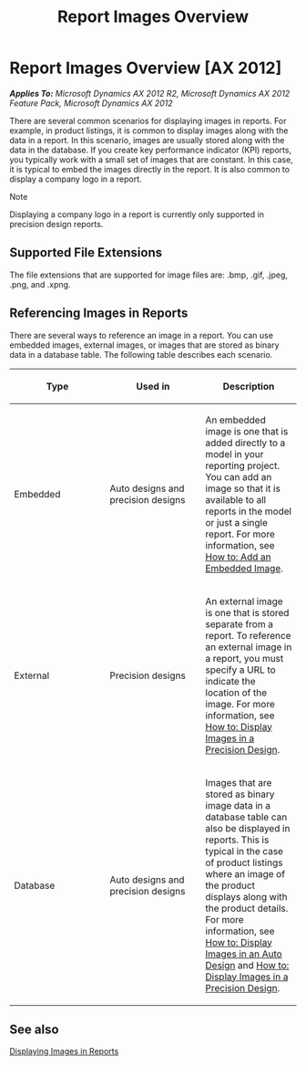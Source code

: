 ﻿---
title: Report Images Overview
TOCTitle: Report Images Overview
ms:assetid: e34f12e3-9dba-41bc-90e9-d8b81acb0300
ms:mtpsurl: https://technet.microsoft.com/en-us/library/Cc622140(v=AX.60)
ms:contentKeyID: 28119603
ms.date: 11/07/2012
mtps_version: v=AX.60
---

# Report Images Overview [AX 2012]


_**Applies To:** Microsoft Dynamics AX 2012 R2, Microsoft Dynamics AX 2012 Feature Pack, Microsoft Dynamics AX 2012_

There are several common scenarios for displaying images in reports. For example, in product listings, it is common to display images along with the data in a report. In this scenario, images are usually stored along with the data in the database. If you create key performance indicator (KPI) reports, you typically work with a small set of images that are constant. In this case, it is typical to embed the images directly in the report. It is also common to display a company logo in a report.


> [!NOTE]
> <P>Displaying a company logo in a report is currently only supported in precision design reports.</P>



## Supported File Extensions

The file extensions that are supported for image files are: .bmp, .gif, .jpeg, .png, and .xpng.

## Referencing Images in Reports

There are several ways to reference an image in a report. You can use embedded images, external images, or images that are stored as binary data in a database table. The following table describes each scenario.

<table>
<colgroup>
<col style="width: 33%" />
<col style="width: 33%" />
<col style="width: 33%" />
</colgroup>
<thead>
<tr class="header">
<th><p>Type</p></th>
<th><p>Used in</p></th>
<th><p>Description</p></th>
</tr>
</thead>
<tbody>
<tr class="odd">
<td><p>Embedded</p></td>
<td><p>Auto designs and precision designs</p></td>
<td><p>An embedded image is one that is added directly to a model in your reporting project. You can add an image so that it is available to all reports in the model or just a single report. For more information, see <a href="how-to-add-an-embedded-image.md">How to: Add an Embedded Image</a>.</p></td>
</tr>
<tr class="even">
<td><p>External</p></td>
<td><p>Precision designs</p></td>
<td><p>An external image is one that is stored separate from a report. To reference an external image in a report, you must specify a URL to indicate the location of the image. For more information, see <a href="how-to-display-images-in-a-precision-design.md">How to: Display Images in a Precision Design</a>.</p></td>
</tr>
<tr class="odd">
<td><p>Database</p></td>
<td><p>Auto designs and precision designs</p></td>
<td><p>Images that are stored as binary image data in a database table can also be displayed in reports. This is typical in the case of product listings where an image of the product displays along with the product details. For more information, see <a href="how-to-display-images-in-an-auto-design.md">How to: Display Images in an Auto Design</a> and <a href="how-to-display-images-in-a-precision-design.md">How to: Display Images in a Precision Design</a>.</p></td>
</tr>
</tbody>
</table>


## See also

[Displaying Images in Reports](displaying-images-in-reports.md)

